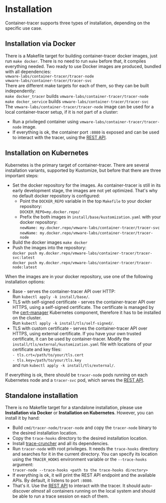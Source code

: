 # Installation

Container-tracer supports three types of installation, depending on the specific use case.

## Installation via Docker
There is a Makefile target for building container-tracer docker images, just run `make docker`.
There is no need to run `make` before that, it compiles everything needed. Two ready to use Docker
images are produced, bundled with all dependencies:  
`vmware-labs/container-tracer/tracer-node`  
`vmware-labs/container-tracer/tracer-svc`  
There are different make targets for each of them, so they can be built independently:  
`make docker_tracer` builds `vmware-labs/container-tracer/tracer-node`  
`make docker_service` builds `vmware-labs/container-tracer/tracer-svc`  
The `vmware-labs/container-tracer/tracer-node` image can be used for a local container-tracer setup,
if it is not part of a cluster:
- Run a privileged container using `vmware-labs/container-tracer/tracer-node` image.  
- If everything is ok, the container port `:8080` is exposed and can be used to interact with the tracer,
  using the [REST API](container-tracer-api.md).

## Installation on Kubernetes
Kubernetes is the primary target of container-tracer. There are several installation variants, supported
by Kustomize, but before that there are three important steps:  
- Set the docker repository for the images. As container-tracer is still in its early development
  stage, the images are not yet optimized. That's why no default docker repository is configured:  
    -  Point the `DOCKER_REPO` variable in the top `Makefile` to your docker repository:  
       `DOCKER_REPO=my.docker.repo/`  
    - Prefix the both images in `install/base/kustomization.yaml` with your docker repository:  
       `newName: my.docker.repo/vmware-labs/container-tracer/tracer-svc`  
       `newName: my.docker.repo/vmware-labs/container-tracer/tracer-node`  
- Build the docker images `make docker`  
- Push the images into the repository:  
  `docker push my.docker.repo/vmware-labs/container-tracer/tracer-svc:latest`  
  `docker push my.docker.repo/vmware-labs/container-tracer/tracer-node:latest`  


When the images are in your docker repository, use one of the following installation options:
- Base - serves the container-tracer API over HTTP:  
Run `kubectl apply -k install/base/`.  
- TLS with self-signed certificate - serves the container-tracer API over HTTPS, using a self-signed
certificate. The certificate is managed by the [cert-manager](https://cert-manager.io/docs/installation/)
Kubernetes component, therefore it has to be installed on the cluster.  
Run `kubectl apply -k install/tls/self-signed/`.  
- TLS with custom certificate - serves the container-tracer API over HTTPS, using external certificate.
If you have your own trusted certificate, it can be used by container-tracer. Modify the
`install/tls/external/kustomization.yaml` file with locations of your certificate and key files:  
  `- tls.crt=/path/to/your/tls.cert`  
  `- tls.key=/path/to/your/tls.key`  
and run `kubectl apply -k install/tls/external/`.  


If everything is ok, there should be `tracer-node` pods running on each Kubernetes node and
a `tracer-svc` pod, which serves the [REST API](container-tracer-api.md).

## Standalone installation
There is no Makefile target for a standalone installation, please use **Installation via Docker**
or **Installation on Kubernetes**. However, you can install it by hand:
- Build `cmd/tracer-node/tracer-node` and copy the `tracer-node` binary to the desired installation
  location.  
- Copy the `trace-hooks` directory to the desired installation location.
- Install [trace-cruncher](https://github.com/vmware/trace-cruncher) and all its dependencies.  
- Run `tracer-node` with root privileges. It needs the `trace-hooks` directory and searches for it
  in the current directory. You can specify its location using the `TRACER_HOOKS` environment variable
  or the `--trace-hooks` argument:  
  `tracer-node --trace-hooks <path to the trace-hooks directory>`  
- If everything is ok, it will print the REST API endpoint and the available APIs. By default, it listens
  to port `:8080`.  
- That's it. Use the [REST API](container-tracer-api.md) to interact with the tracer. It should
  auto-discover *almost* all containers running on the local system and should be able to run a trace
  session on each of them.
